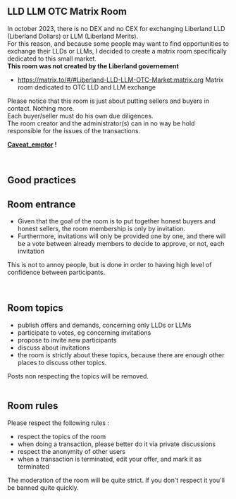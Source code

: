 LLD LLM OTC Matrix Room
-----------------------
In october 2023, there is no DEX and no CEX for exchanging Liberland LLD (Liberland Dollars) or LLM (Liberland Merits).   
For this reason, and because some people may want to find opportunities to exchange their LLDs or LLMs,
I decided to create a matrix room specifically dedicated to this small market.  
<b>This room was not created by the Liberland governement</b>

* https://matrix.to/#/#Liberland-LLD-LLM-OTC-Market:matrix.org Matrix room dedicated to OTC LLD and LLM exchange  

Please notice that this room is just about putting sellers and buyers in contact. Nothing more.  
Each buyer/seller must do his own due diligences.  
The room creator and the administrator(s) can in no way be hold responsible for the issues of the transactions.  

<b>[Caveat_emptor](https://en.wikipedia.org/wiki/Caveat_emptor) ! </b>

<br>

Good practices
--------------


Room entrance
-------------
* Given that the goal of the room is to put together honest buyers and honest sellers, the room membership is only by invitation.
* Furthermore, invitations will only be provided one by one, and there will be a vote between already members to decide to approve, or not, each invitation  

This is not to annoy people, but is done in order to having high level of confidence between participants.

<br>

Room topics
-----------
* publish offers and demands, concerning only LLDs or LLMs
* participate to votes, eg concerning invitations
* propose to invite new participants
* discuss about invitations
* the room is strictly about these topics, because there are enough other places to discuss other topics.

Posts non respecting the topics will be removed.  
<br>

Room rules
----------
Please respect the following rules :
* respect the topics of the room
* when doing a transaction, please better do it via private discussions
* respect the anonymity of other users
* when a transaction is terminated, edit your offer, and mark it as terminated

The moderation of the room will be quite strict.
If you don't respect it you'll be banned quite quickly.

<!--
You may however try to find a buyer or a seller on those forums/groups/rooms :
* https://liberland.chat/finance the official Liberland Finance signal group
-->

<br>
